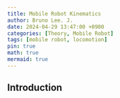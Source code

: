 ```yaml
---
title: Mobile Robot Kinematics
author: Bruno Lee. J.
date: 2024-04-29 13:47:00 +0900
categories: [Theory, Mobile Robot]
tags: [mobile robot, locomotion]
pin: true
math: true
mermaid: true
---
```


## Introduction